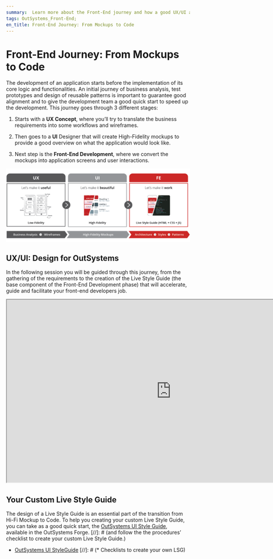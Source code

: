 ```yaml
---
summary:  Learn more about the Front-End journey and how a good UX/UI approach can help you through a faster and smoother application development. 
tags: OutSystems_Front-End; 
en_title: Front-End Journey: From Mockups to Code
---
```


# Front-End Journey: From Mockups to Code

The development of an application starts before the implementation of its core logic and functionalities. An initial journey of business analysis, test prototypes and design of reusable patterns is important to guarantee good alignment and to give the development team a good quick start to speed up the development.
This journey goes through 3 different stages:

1. Starts with a **UX Concept**, where you’ll try to translate the business requirements into some workflows and wireframes.

1. Then goes to a **UI** Designer that will create High-Fidelity mockups to provide a good overview on what the application would look like.

1. Next step is the **Front-End Development**, where we convert the mockups into application screens and user interactions.

![The Front-End Journey](images/front-end-journey.png)


## UX/UI: Design for OutSystems

In the following session you will be guided through this journey, from the gathering of the requirements to the creation of the Live Style Guide (the base component of the Front-End Development phase) that will accelerate, guide and facilitate your front-end developers job.

<iframe markdown="1" width="900" height="500"
src="https://www.youtube.com/embed/8ih45xQm8Gs">
</iframe>

## Your Custom Live Style Guide

The design of a Live Style Guide is an essential part of the transition from Hi-Fi Mockup to Code. To help you creating your custom Live Style Guide, you can take as a good quick start, the [OutSystems UI Style Guide](https://www.outsystems.com/forge/component-overview/5119/outsystems-ui-style-guide), available in the OutSystems Forge. 
[//]: # (and follow the the procedures’ checklist to create your custom Live Style Guide.)

* [OutSystems UI StyleGuide](https://www.outsystems.com/forge/component-overview/5119/outsystems-ui-style-guide)
[//]: # (* Checklists to create your own LSG)

